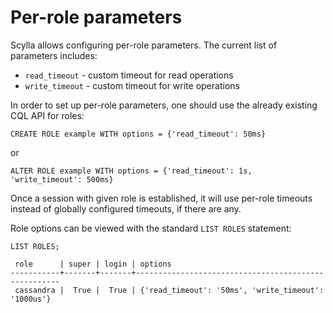 # Per-role parameters

Scylla allows configuring per-role parameters. The current list of parameters includes:
 * `read_timeout` - custom timeout for read operations
 * `write_timeout` - custom timeout for write operations

In order to set up per-role parameters, one should use the already existing CQL API for roles:
```cql
CREATE ROLE example WITH options = {'read_timeout': 50ms}
```
or
```cql
ALTER ROLE example WITH options = {'read_timeout': 1s, 'write_timeout': 500ms}
```

Once a session with given role is established, it will use per-role timeouts instead of globally configured
timeouts, if there are any.

Role options can be viewed with the standard `LIST ROLES` statement:
```cql
LIST ROLES;

 role      | super | login | options
-----------+-------+-------+-----------------------------------------------------
 cassandra |  True |  True | {'read_timeout': '50ms', 'write_timeout': '1000us'}

```
